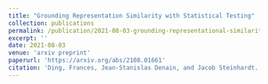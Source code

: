 ```yaml
---
title: "Grounding Representation Similarity with Statistical Testing"
collection: publications
permalink: /publication/2021-08-03-grounding-representational-similarity
excerpt: ''
date: 2021-08-03
venue: 'arxiv preprint'
paperurl: 'https://arxiv.org/abs/2108.01661'
citation: 'Ding, Frances, Jean-Stanislas Denain, and Jacob Steinhardt. "Grounding Representation Similarity with Statistical Testing." arXiv preprint arXiv:2108.01661 (2021).'
---
```


